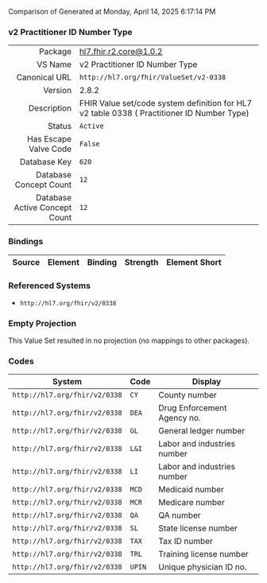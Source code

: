 Comparison of 
Generated at Monday, April 14, 2025 6:17:14 PM

### v2 Practitioner ID Number Type

|      |     |
| ---: | --- |
| Package | hl7.fhir.r2.core@1.0.2 |
| VS Name | v2 Practitioner ID Number Type |
| Canonical URL | `http://hl7.org/fhir/ValueSet/v2-0338` |
| Version | 2.8.2 |
| Description | FHIR Value set/code system definition for HL7 v2 table 0338 ( Practitioner ID Number Type) |
| Status | `Active` |
| Has Escape Valve Code | `False` |
| Database Key | `620` |
| Database Concept Count | `12` |
| Database Active Concept Count | `12` |
### Bindings

| Source | Element | Binding | Strength | Element Short |
| ------ | ------- | ------- | -------- | ------------- |

### Referenced Systems

* `http://hl7.org/fhir/v2/0338`
### Empty Projection

This Value Set resulted in no projection (no mappings to other packages).

### Codes

| System | Code | Display |
| ------ | ---- | ------- |
| `http://hl7.org/fhir/v2/0338` | `CY` | County number |
| `http://hl7.org/fhir/v2/0338` | `DEA` | Drug Enforcement Agency no. |
| `http://hl7.org/fhir/v2/0338` | `GL` | General ledger number |
| `http://hl7.org/fhir/v2/0338` | `L&I` | Labor and industries number |
| `http://hl7.org/fhir/v2/0338` | `LI` | Labor and industries number |
| `http://hl7.org/fhir/v2/0338` | `MCD` | Medicaid number |
| `http://hl7.org/fhir/v2/0338` | `MCR` | Medicare number |
| `http://hl7.org/fhir/v2/0338` | `QA` | QA number |
| `http://hl7.org/fhir/v2/0338` | `SL` | State license number |
| `http://hl7.org/fhir/v2/0338` | `TAX` | Tax ID number |
| `http://hl7.org/fhir/v2/0338` | `TRL` | Training license number |
| `http://hl7.org/fhir/v2/0338` | `UPIN` | Unique physician ID no. |

